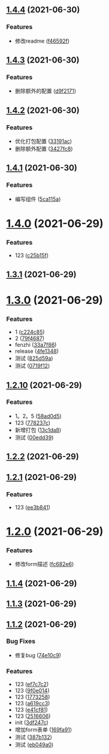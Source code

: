 ## [1.4.4](https://github.com/YaleWan/yh-element-plus/compare/v1.4.3...v1.4.4) (2021-06-30)


### Features

* 修改readme ([f46592f](https://github.com/YaleWan/yh-element-plus/commit/f46592f083a2c01dd984e90c3a9d9963e45d40c4))



## [1.4.3](https://github.com/YaleWan/yh-element-plus/compare/v1.4.2...v1.4.3) (2021-06-30)


### Features

* 删除额外的配置 ([d9f2171](https://github.com/YaleWan/yh-element-plus/commit/d9f217188b58652557abd1f2ddf6a8a3a3cee9d8))



## [1.4.2](https://github.com/YaleWan/yh-element-plus/compare/v1.4.1...v1.4.2) (2021-06-30)


### Features

* 优化打包配置 ([33191ac](https://github.com/YaleWan/yh-element-plus/commit/33191ac4fb8103e7c25310063fd1381fce828c07))
* 删除额外配置 ([3427fc8](https://github.com/YaleWan/yh-element-plus/commit/3427fc8b7113d01500c9197b5f16abaaf3f5794c))



## [1.4.1](https://github.com/YaleWan/yh-element-plus/compare/v1.4.0...v1.4.1) (2021-06-30)


### Features

* 编写组件 ([5ca115a](https://github.com/YaleWan/yh-element-plus/commit/5ca115ae964a949b019d6e149330d405b5500a8c))



# [1.4.0](https://github.com/YaleWan/yh-element-plus/compare/v1.3.1...v1.4.0) (2021-06-29)


### Features

* 123 ([c25b15f](https://github.com/YaleWan/yh-element-plus/commit/c25b15f3626960a26667eac4e20b34111b2ed582))



## [1.3.1](https://github.com/YaleWan/yh-element-plus/compare/v1.3.0...v1.3.1) (2021-06-29)



# [1.3.0](https://github.com/YaleWan/yh-element-plus/compare/v1.2.10...v1.3.0) (2021-06-29)


### Features

* 1 ([c224c85](https://github.com/YaleWan/yh-element-plus/commit/c224c85d6ed8285bfe0dce2cd48095050c2291f9))
* 2 ([79f4687](https://github.com/YaleWan/yh-element-plus/commit/79f468797a9ada6519bed89a3731318e24a47663))
* fenzhi ([33a7f86](https://github.com/YaleWan/yh-element-plus/commit/33a7f86020dfcda36155585c7b9a66537d1e75ff))
* release ([4fe1348](https://github.com/YaleWan/yh-element-plus/commit/4fe134855433c99ce77cdc64e91e4bc7ff01d464))
* 测试 ([825d59a](https://github.com/YaleWan/yh-element-plus/commit/825d59a604df138b73ef87c9965e39fbc42b0702))
* 测试 ([0719f12](https://github.com/YaleWan/yh-element-plus/commit/0719f12a2d574f0756ebce5f28ea0243502a0426))



## [1.2.10](https://github.com/YaleWan/yh-element-plus/compare/v1.2.2...v1.2.10) (2021-06-29)


### Features

* 1。2。5 ([58ad0d5](https://github.com/YaleWan/yh-element-plus/commit/58ad0d5377d8a8d5937702db5fef78428a0f7bf2))
* 123 ([778237c](https://github.com/YaleWan/yh-element-plus/commit/778237cc69a49408ec88b743989192d467bd75f1))
* 新增打包 ([13c1da8](https://github.com/YaleWan/yh-element-plus/commit/13c1da8f8de35f31d2ed77b828c7c73e900a83f7))
* 测试 ([00edd39](https://github.com/YaleWan/yh-element-plus/commit/00edd39facd130fa841bf7d253f6b1c88e23a608))



## [1.2.2](https://github.com/YaleWan/yh-element-plus/compare/v1.2.1...v1.2.2) (2021-06-29)



## [1.2.1](https://github.com/YaleWan/yh-element-plus/compare/v1.2.0...v1.2.1) (2021-06-29)


### Features

* 123 ([ee3b841](https://github.com/YaleWan/yh-element-plus/commit/ee3b8413ad27a060af87d852982df4d39de26068))



# [1.2.0](https://github.com/YaleWan/yh-element-plus/compare/v1.1.4...v1.2.0) (2021-06-29)


### Features

* 修改form描述 ([fc682e6](https://github.com/YaleWan/yh-element-plus/commit/fc682e67e20c7d12e7c7da14ad3c3e07e568b028))



## [1.1.4](https://github.com/YaleWan/yh-element-plus/compare/v1.1.3...v1.1.4) (2021-06-29)



## [1.1.3](https://github.com/YaleWan/yh-element-plus/compare/v1.1.2...v1.1.3) (2021-06-29)



## [1.1.2](https://github.com/YaleWan/yh-element-plus/compare/3df247c886c9f503d5984d05b0d6945866b22524...v1.1.2) (2021-06-29)


### Bug Fixes

* 修复bug ([74e10c9](https://github.com/YaleWan/yh-element-plus/commit/74e10c9e57d44ae80206ae3a39b78ebf627d38c5))


### Features

* 123 ([ef7c7c2](https://github.com/YaleWan/yh-element-plus/commit/ef7c7c23f417c19a15aa830cf8bd3f845dd07392))
* 123 ([9f0e014](https://github.com/YaleWan/yh-element-plus/commit/9f0e01434a59e8725096c77f88f0566ae4cfe2ba))
* 123 ([1773258](https://github.com/YaleWan/yh-element-plus/commit/17732582c0929a0daa6638b388525914c35ed9fd))
* 123 ([a619cc3](https://github.com/YaleWan/yh-element-plus/commit/a619cc3fc78cf042aaca645c85c4c7110c202676))
* 123 ([e41cf81](https://github.com/YaleWan/yh-element-plus/commit/e41cf81f0890295be7110cf4425c9c3455103d04))
* 123 ([2516606](https://github.com/YaleWan/yh-element-plus/commit/2516606439e09136ae609b9bfeef39d547e6c384))
* init ([3df247c](https://github.com/YaleWan/yh-element-plus/commit/3df247c886c9f503d5984d05b0d6945866b22524))
* 增加form表单 ([169fa91](https://github.com/YaleWan/yh-element-plus/commit/169fa91bb77e348870583c0a3e0002ef956d30a8))
* 测试 ([387b132](https://github.com/YaleWan/yh-element-plus/commit/387b132b767ec9d5606233b1df5c34522261f9c2))
* 测试 ([eb049a0](https://github.com/YaleWan/yh-element-plus/commit/eb049a0ddb783109b762c0016cd8fa99784bb663))



